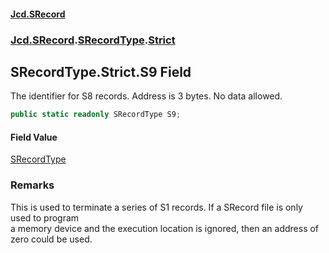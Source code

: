 #### [Jcd.SRecord](index.md 'index')
### [Jcd.SRecord](Jcd.SRecord.md 'Jcd.SRecord').[SRecordType](Jcd.SRecord.SRecordType.md 'Jcd.SRecord.SRecordType').[Strict](Jcd.SRecord.SRecordType.Strict.md 'Jcd.SRecord.SRecordType.Strict')

## SRecordType.Strict.S9 Field

The identifier for S8 records. Address is 3 bytes.  No data allowed.

```csharp
public static readonly SRecordType S9;
```

#### Field Value
[SRecordType](Jcd.SRecord.SRecordType.md 'Jcd.SRecord.SRecordType')

### Remarks
This is used to terminate a series of S1 records. If a SRecord file is only used to program  
a memory device and the execution location is ignored, then an address of zero could be used.